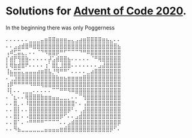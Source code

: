 # Solutions for [Advent of Code 2020](https://adventofcode.com/2020).

In the beginning there was only Poggerness


⠄⠄⠄⠄⠄⠄⣀⣀⣀⣤⣶⣿⣿⣶⣶⣶⣤⣄⣠⣴⣶⣿⣿⣿⣿⣶⣦⣄⠄⠄
⠄⠄⣠⣴⣾⣿⠿⣿⣿⣿⣿⣿⣿⣿⣿⣿⣿⣿⣿⣿⣿⣿⣿⣿⣿⣿⣿⣿⣿⣦
⢠⠾⣋⣭⣄⡀⠄⠄⠈⠙⠻⣿⣿⡿⠛⠋⠉⠉⠉⠙⠛⠿⣿⣿⣿⣿⣿⣿⣿⣿
⡎⣾⡟⢻⣿⣷⠄⠄⠄⠄⠄⡼⣡⣾⣿⣿⣦⠄⠄⠄⠄⠄⠈⠛⢿⣿⣿⣿⣿⣿
⡇⢿⣷⣾⣿⠟⠄⠄⠄⠄⢰⠁⣿⣇⣸⣿⣿⠄⠄⠄⠄⠄⠄⠄⣠⣼⣿⣿⣿⣿
⢸⣦⣭⣭⣄⣤⣤⣤⣴⣶⣿⣧⡘⠻⠛⠛⠁⠄⠄⠄⠄⣀⣴⣿⣿⣿⣿⣿⣿⣿
⠄⢉⣹⣿⣿⣿⣿⣿⣿⣿⣿⣿⣿⣷⣶⣦⣶⣶⣶⣶⣿⣿⣿⣿⣿⣿⣿⣿⣿⣿
⢰⡿⠛⠛⠛⠛⠻⠿⠿⢿⣿⣿⣿⣿⣿⣿⣿⣿⣿⣿⣿⣿⣿⣿⣿⣿⣿⣿⣿⣿
⠸⡇⠄⠄⢀⣀⣀⠄⠄⠄⠄⠄⠉⠉⠛⠛⠻⠿⣿⣿⣿⣿⣿⣿⣿⣿⣿⣿⣿⣿
⠄⠈⣆⠄⠄⢿⣿⣿⣿⣷⣶⣶⣤⣤⣀⣀⡀⠄⠄⠉⢻⣿⣿⣿⣿⣿⣿⣿⣿⣿
⠄⠄⣿⡀⠄⠸⣿⣿⣿⣿⣿⣿⣿⣿⣿⣿⣿⣿⠂⠄⢠⣿⣿⣿⣿⣿⣿⣿⣿⣿
⠄⠄⣿⡇⠄⠄⣿⣿⣿⣿⣿⣿⣿⣿⣿⣿⡿⠃⠄⢀⣼⣿⣿⣿⣿⣿⣿⣿⣿⣿
⠄⠄⣿⡇⠄⠠⣿⣿⣿⣿⣿⣿⣿⣿⡿⠋⠄⠄⣠⣾⣿⣿⣿⣿⣿⣿⣿⣿⣿⣿
⠄⠄⣿⠁⠄⠐⠛⠛⠛⠛⠉⠉⠉⠉⠄⠄⣠⣾⣿⣿⣿⣿⣿⣿⣿⣿⣿⣿⣿⡿
⠄⠄⠻⣦⣀⣀⣀⣀⣀⣀⣤⣤⣤⣤⣶⣾⣿⣿⣿⣿⣿⣿⣿⣿⣿⣿⣿⡿⠋⠄
